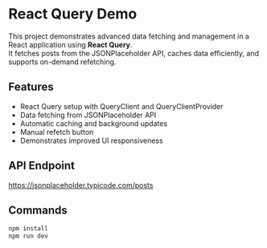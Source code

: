 # React Query Demo

This project demonstrates advanced data fetching and management in a React application using **React Query**.  
It fetches posts from the JSONPlaceholder API, caches data efficiently, and supports on-demand refetching.

## Features
- React Query setup with QueryClient and QueryClientProvider  
- Data fetching from JSONPlaceholder API  
- Automatic caching and background updates  
- Manual refetch button  
- Demonstrates improved UI responsiveness  

## API Endpoint
https://jsonplaceholder.typicode.com/posts

## Commands
```bash
npm install
npm run dev
```


